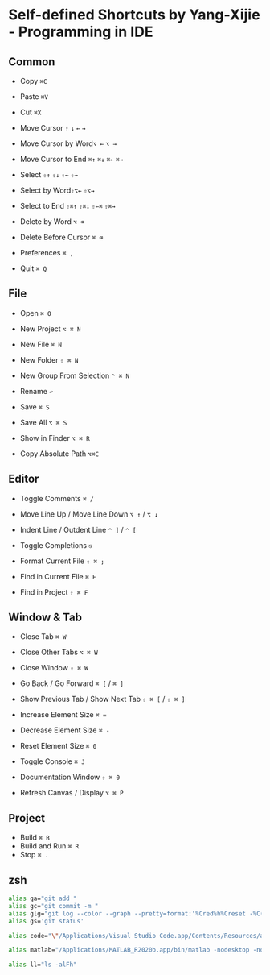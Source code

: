# Self-defined Shortcuts by Yang-Xijie - Programming in IDE

## Common

* Copy `⌘C`
* Paste `⌘V`
* Cut `⌘X`

* Move Cursor `↑` `↓` `←` `→`
* Move Cursor by Word`⌥ ←` `⌥ →`
* Move Cursor to End `⌘↑` `⌘↓` `⌘←` `⌘→`

* Select `⇧↑` `⇧↓` `⇧←` `⇧→`
* Select by Word`⇧⌥←` `⇧⌥→`
* Select to End `⇧⌘↑` `⇧⌘↓` `⇧←⌘` `⇧⌘→`

* Delete by Word `⌥ ⌫`
* Delete Before Cursor `⌘ ⌫`

* Preferences `⌘ ,`

* Quit `⌘ Q`

## File

* Open `⌘ O`

* New Project `⌥ ⌘ N`
* New File `⌘ N`
* New Folder `⇧ ⌘ N`
* New Group From Selection `⌃ ⌘ N`

* Rename `↩︎`

* Save `⌘ S`
* Save All `⌥ ⌘ S`

* Show in Finder `⌥ ⌘ R`
* Copy Absolute Path `⌥⌘C`

## Editor

* Toggle Comments `⌘ /`

* Move Line Up / Move Line Down `⌥ ↑` / `⌥ ↓`

* Indent Line / Outdent Line `⌃ ]` / `⌃ [`

* Toggle Completions `⎋`

* Format Current File `⇧ ⌘ ;`

* Find in Current File `⌘ F`
* Find in Project `⇧ ⌘ F`

## Window & Tab

* Close Tab `⌘ W`
* Close Other Tabs `⌥ ⌘ W`
* Close Window `⇧ ⌘ W`

* Go Back / Go Forward `⌘ [` / `⌘ ]`
* Show Previous Tab / Show Next Tab `⇧ ⌘ [` / `⇧ ⌘ ]`

* Increase Element Size `⌘ =`
* Decrease Element Size `⌘ -`
* Reset Element Size `⌘ 0`

* Toggle Console `⌘ J`

* Documentation Window `⇧ ⌘ 0`

* Refresh Canvas / Display `⌥ ⌘ P`

## Project

* Build `⌘ B`
* Build and Run `⌘ R`
* Stop `⌘ .`

## zsh

```sh
alias ga="git add "
alias gc="git commit -m "
alias glg="git log --color --graph --pretty=format:'%Cred%h%Creset -%C(yellow)%d%Creset %s %Cgreen(%cr) %C(bold blue)<%an>%Creset' --abbrev-commit"
alias gs='git status'

alias code="\"/Applications/Visual Studio Code.app/Contents/Resources/app/bin/code\""

alias matlab="/Applications/MATLAB_R2020b.app/bin/matlab -nodesktop -nosplash"

alias ll="ls -alFh"
```
